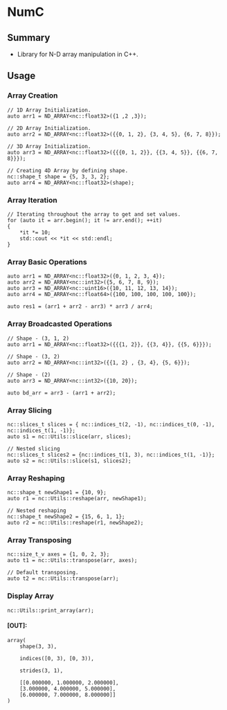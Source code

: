 # NumC

## Summary

- Library for N-D array manipulation in C++.

## Usage

### Array Creation

    // 1D Array Initialization.
    auto arr1 = ND_ARRAY<nc::float32>({1 ,2 ,3});

    // 2D Array Initialization.
    auto arr2 = ND_ARRAY<nc::float32>({{0, 1, 2}, {3, 4, 5}, {6, 7, 8}});

    // 3D Array Initialization.
    auto arr3 = ND_ARRAY<nc::float32>({{{0, 1, 2}}, {{3, 4, 5}}, {{6, 7, 8}}});

    // Creating 4D Array by defining shape.
    nc::shape_t shape = {5, 3, 3, 2};
    auto arr4 = ND_ARRAY<nc::float32>(shape);


### Array Iteration

    // Iterating throughout the array to get and set values.
    for (auto it = arr.begin(); it != arr.end(); ++it)
    {
        *it *= 10;
        std::cout << *it << std::endl;
    }

### Array Basic Operations

    auto arr1 = ND_ARRAY<nc::float32>({0, 1, 2, 3, 4});
    auto arr2 = ND_ARRAY<nc::int32>({5, 6, 7, 8, 9});
    auto arr3 = ND_ARRAY<nc::uint16>({10, 11, 12, 13, 14});
    auto arr4 = ND_ARRAY<nc::float64>({100, 100, 100, 100, 100});

    auto res1 = (arr1 + arr2 - arr3) * arr3 / arr4;

### Array Broadcasted Operations
    // Shape - (3, 1, 2)
    auto arr1 = ND_ARRAY<nc::float32>({{{1, 2}}, {{3, 4}}, {{5, 6}}});

    // Shape - (3, 2)
    auto arr2 = ND_ARRAY<nc::int32>({{1, 2} , {3, 4}, {5, 6}});

    // Shape - (2)
    auto arr3 = ND_ARRAY<nc::int32>({10, 20});

    auto bd_arr = arr3 - (arr1 + arr2);

### Array Slicing

    nc::slices_t slices = { nc::indices_t(2, -1), nc::indices_t(0, -1), nc::indices_t(1, -1)};
    auto s1 = nc::Utils::slice(arr, slices);

    // Nested slicing
    nc::slices_t slices2 = {nc::indices_t(1, 3), nc::indices_t(1, -1)};
    auto s2 = nc::Utils::slice(s1, slices2);

### Array Reshaping

    nc::shape_t newShape1 = {10, 9};
    auto r1 = nc::Utils::reshape(arr, newShape1);

    // Nested reshaping
    nc::shape_t newShape2 = {15, 6, 1, 1};
    auto r2 = nc::Utils::reshape(r1, newShape2);

### Array Transposing

    nc::size_t_v axes = {1, 0, 2, 3};
    auto t1 = nc::Utils::transpose(arr, axes);

    // Default transposing.
    auto t2 = nc::Utils::transpose(arr);

### Display Array

    nc::Utils::print_array(arr);

#### [OUT]:

    array(
        shape(3, 3),

        indices([0, 3), [0, 3)),

        strides(3, 1),

        [[0.000000, 1.000000, 2.000000],
        [3.000000, 4.000000, 5.000000],
        [6.000000, 7.000000, 8.000000]]
    )
